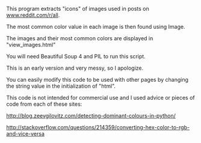 This program extracts "icons" of images used in posts on 
www.reddit.com/r/all.

The most common color value in each image is then
found using Image.

The images and their most common colors are displayed
in "view_images.html"

You will need Beautiful Soup 4 and PIL to run this script.

This is an early version and very messy, so I apologize.

You can easily modify this code to be used with other pages
by changing the string value in the initialization of "html".

This code is not intended for commercial use and I used advice
or pieces of code from each of these sites:

http://blog.zeevgilovitz.com/detecting-dominant-colours-in-python/

http://stackoverflow.com/questions/214359/converting-hex-color-to-rgb-and-vice-versa